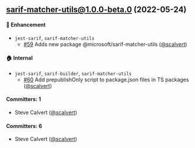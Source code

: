 ## sarif-matcher-utils@1.0.0-beta.0 (2022-05-24)

#### :rocket: Enhancement
* `jest-sarif`, `sarif-matcher-utils`
  * [#59](https://github.com/microsoft/sarif-js-sdk/pull/59) Adds new package @microsoft/sarif-matcher-utils ([@scalvert](https://github.com/scalvert))

#### :house: Internal
* `jest-sarif`, `sarif-builder`, `sarif-matcher-utils`
  * [#60](https://github.com/microsoft/sarif-js-sdk/pull/60) Add prepublishOnly script to package.json files in TS packages ([@scalvert](https://github.com/scalvert))

#### Committers: 1
- Steve Calvert ([@scalvert](https://github.com/scalvert))

#### Committers: 6
- Steve Calvert ([@scalvert](https://github.com/scalvert))

